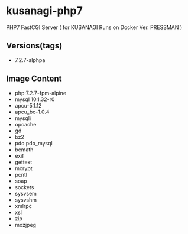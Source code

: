# kusanagi-php7
PHP7 FastCGI Server ( for KUSANAGI Runs on Docker Ver. PRESSMAN )

## Versions(tags)

- 7.2.7-alphpa

## Image Content
- php:7.2.7-fpm-alpine
- mysql 10.1.32-r0
- apcu-5.1.12
- apcu_bc-1.0.4
- mysqli 
- opcache
- gd 
- bz2
- pdo pdo_mysql
- bcmath
- exif
- gettext
- mcrypt
- pcntl
- soap
- sockets
- sysvsem
- sysvshm
- xmlrpc
- xsl
- zip
- mozjpeg

